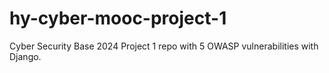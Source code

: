 # hy-cyber-mooc-project-1
Cyber Security Base 2024 Project 1 repo with 5 OWASP vulnerabilities with Django.
